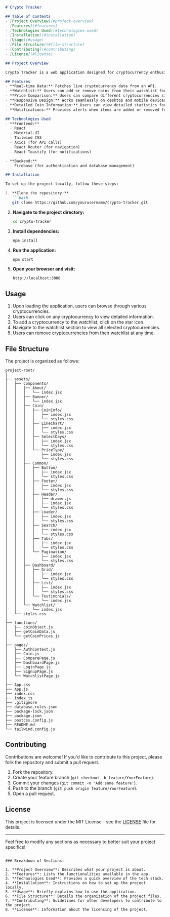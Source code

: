 ```markdown
# Crypto Tracker

## Table of Contents
- [Project Overview](#project-overview)
- [Features](#features)
- [Technologies Used](#technologies-used)
- [Installation](#installation)
- [Usage](#usage)
- [File Structure](#file-structure)
- [Contributing](#contributing)
- [License](#license)

## Project Overview

Crypto Tracker is a web application designed for cryptocurrency enthusiasts. It provides users with real-time data on various cryptocurrencies, allowing them to compare prices, monitor trends, and manage their watchlists. The application offers a user-friendly interface built using React and Material-UI, ensuring a smooth and responsive user experience.

## Features
- **Real-time Data:** Fetches live cryptocurrency data from an API.
- **Watchlist:** Users can add or remove coins from their watchlist for easy tracking.
- **Price Comparison:** Users can compare different cryptocurrencies side-by-side.
- **Responsive Design:** Works seamlessly on desktop and mobile devices.
- **Detailed Coin Information:** Users can view detailed statistics for each cryptocurrency.
- **Notifications:** Provides alerts when items are added or removed from the watchlist.

## Technologies Used
- **Frontend:**
  - React
  - Material-UI
  - Tailwind CSS
  - Axios (for API calls)
  - React Router (for navigation)
  - React Toastify (for notifications)

- **Backend:**
  - Firebase (for authentication and database management)

## Installation

To set up the project locally, follow these steps:

1. **Clone the repository:**
   ```bash
   git clone https://github.com/yourusername/crypto-tracker.git
   ```

2. **Navigate to the project directory:**
   ```bash
   cd crypto-tracker
   ```

3. **Install dependencies:**
   ```bash
   npm install
   ```

4. **Run the application:**
   ```bash
   npm start
   ```

5. **Open your browser and visit:**
   ```
   http://localhost:3000
   ```

## Usage

1. Upon loading the application, users can browse through various cryptocurrencies.
2. Users can click on any cryptocurrency to view detailed information.
3. To add a cryptocurrency to the watchlist, click on the star icon.
4. Navigate to the watchlist section to view all selected cryptocurrencies.
5. Users can remove cryptocurrencies from their watchlist at any time.

## File Structure

The project is organized as follows:

```
project-root/
│
├── assets/
│   ├── components/
│   │   ├── About/
│   │   │   └── index.jsx
│   │   ├── Banner/
│   │   │   └── index.jsx
│   │   ├── Coin/
│   │   │   ├── CoinInfo/
│   │   │   │   ├── index.jsx
│   │   │   │   └── styles.css
│   │   │   ├── LineChart/
│   │   │   │   ├── index.jsx
│   │   │   │   └── styles.css
│   │   │   ├── SelectDays/
│   │   │   │   ├── index.jsx
│   │   │   │   └── styles.css
│   │   │   └── PriceType/
│   │   │       ├── index.jsx
│   │   │       └── styles.css
│   │   ├── Common/
│   │   │   ├── Button/
│   │   │   │   ├── index.jsx
│   │   │   │   └── styles.css
│   │   │   ├── Footer/
│   │   │   │   ├── index.jsx
│   │   │   │   └── styles.css
│   │   │   ├── Header/
│   │   │   │   ├── drawer.js
│   │   │   │   ├── index.jsx
│   │   │   │   └── styles.css
│   │   │   ├── Loader/
│   │   │   │   ├── index.jsx
│   │   │   │   └── styles.css
│   │   │   ├── Search/
│   │   │   │   ├── index.jsx
│   │   │   │   └── styles.css
│   │   │   ├── Tabs/
│   │   │   │   ├── index.jsx
│   │   │   │   └── styles.css
│   │   │   └── Pagination/
│   │   │       ├── index.jsx
│   │   │       └── styles.css
│   │   ├── Dashboard/
│   │   │   ├── Grid/
│   │   │   │   ├── index.jsx
│   │   │   │   └── styles.css
│   │   │   ├── List/
│   │   │   │   ├── index.jsx
│   │   │   │   └── styles.css
│   │   │   └── Testimonials/
│   │   │       └── index.jsx
│   │   └── Watchlist/
│   │       └── index.jsx
│   └── styles.css
│
├── functions/
│   ├── coinObject.js
│   ├── getCoinData.js
│   └── getCoinPrices.js
│
├── pages/
│   ├── AuthContext.js
│   ├── Coin.js
│   ├── ComparePage.js
│   ├── DashboardPage.js
│   ├── LoginPage.js
│   ├── SignupPage.js
│   └── WatchlistPage.js
│
├── App.css
├── App.js
├── index.css
├── index.js
├── .gitignore
├── database.rules.json
├── package-lock.json
├── package.json
├── postcss.config.js
├── README.md
└── tailwind.config.js
```

## Contributing

Contributions are welcome! If you'd like to contribute to this project, please fork the repository and submit a pull request.

1. Fork the repository.
2. Create your feature branch (`git checkout -b feature/YourFeature`).
3. Commit your changes (`git commit -m 'Add some feature'`).
4. Push to the branch (`git push origin feature/YourFeature`).
5. Open a pull request.

## License

This project is licensed under the MIT License - see the [LICENSE](LICENSE) file for details.

---

Feel free to modify any sections as necessary to better suit your project specifics!
```

### Breakdown of Sections:

1. **Project Overview**: Describes what your project is about.
2. **Features**: Lists the functionalities available in the app.
3. **Technologies Used**: Provides a quick overview of the tech stack.
4. **Installation**: Instructions on how to set up the project locally.
5. **Usage**: Briefly explains how to use the application.
6. **File Structure**: Details the organization of the project files.
7. **Contributing**: Guidelines for other developers to contribute to the project.
8. **License**: Information about the licensing of the project.
